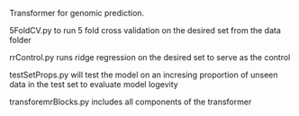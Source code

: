 Transformer for genomic prediction. 

5FoldCV.py to run 5 fold cross validation on the desired set from the data folder

rrControl.py runs ridge regression on the desired set to serve as the control

testSetProps.py will test the model on an incresing proportion of unseen data in the test set to evaluate model logevity

transforemrBlocks.py includes all components of the transformer
